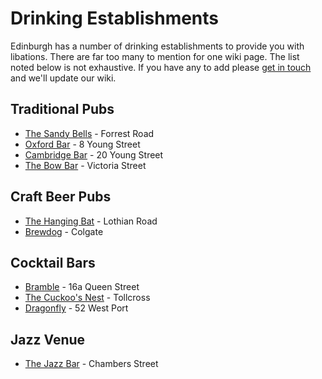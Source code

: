 # Drinking Establishments

Edinburgh has a number of drinking establishments to provide you with libations. There are far too many to mention for one wiki page. The list noted below is not exhaustive. If you have any to add please [get in touch](mailto:reddit@cockjuggling.uk?subject=wiki) and we'll update our wiki. 

## **Traditional Pubs**

* [The Sandy Bells](https://bit.ly/4aBLCGW) - Forrest Road
* [Oxford Bar](https://bit.ly/4ayhego) - 8 Young Street
* [Cambridge Bar](https://bit.ly/485gL3E) - 20 Young Street
* [The Bow Bar](https://bit.ly/4axJmAa) - Victoria Street

## Craft Beer Pubs

* [The Hanging Bat](https://bit.ly/3RzpYKr) - Lothian Road
* [Brewdog](https://drink.brewdog.com/uk/brewdog-edinburgh) - Colgate



## **Cocktail Bars**

* [Bramble](https://www.bramblebar.co.uk/) - 16a Queen Street
* [The Cuckoo's Nest](https://www.facebook.com/homebaredinburgh/?locale=en_GB) - Tollcross
* [Dragonfly](https://www.dragonflycocktailbar.com/) - 52 West Port



## Jazz Venue

* [The Jazz Bar](https://www.thejazzbar.co.uk/) - Chambers Street